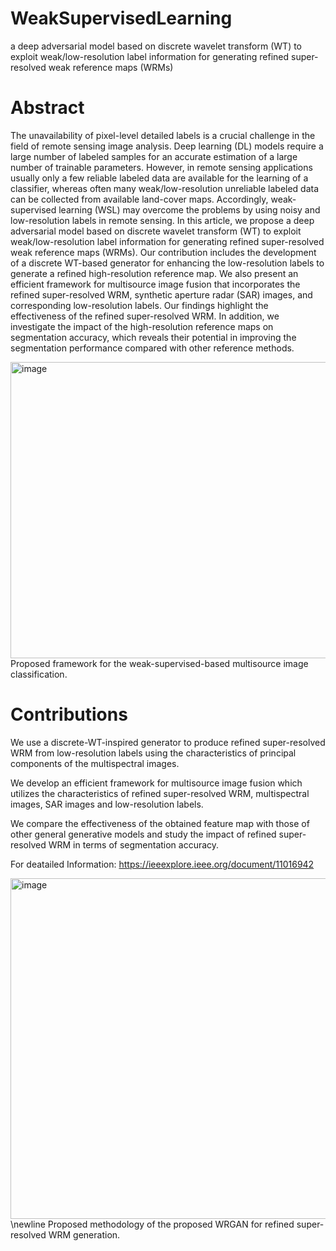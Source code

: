 # WeakSupervisedLearning
a deep adversarial model based on discrete wavelet transform (WT) to exploit weak/low-resolution label information for generating refined super-resolved weak reference maps (WRMs)

# Abstract
The unavailability of pixel-level detailed labels is a crucial challenge in the field of remote sensing image analysis. Deep learning (DL) models require a large number of labeled samples for an accurate estimation of a large number of trainable parameters. However, in remote sensing applications usually only a few reliable labeled data are available for the learning of a classifier, whereas often many weak/low-resolution unreliable labeled data can be collected from available land-cover maps. Accordingly, weak-supervised learning (WSL) may overcome the problems by using noisy and low-resolution labels in remote sensing. In this article, we propose a deep adversarial model based on discrete wavelet transform (WT) to exploit weak/low-resolution label information for generating refined super-resolved weak reference maps (WRMs). Our contribution includes the development of a discrete WT-based generator for enhancing the low-resolution labels to generate a refined high-resolution reference map. We also present an efficient framework for multisource image fusion that incorporates the refined super-resolved WRM, synthetic aperture radar (SAR) images, and corresponding low-resolution labels. Our findings highlight the effectiveness of the refined super-resolved WRM. In addition, we investigate the impact of the high-resolution reference maps on segmentation accuracy, which reveals their potential in improving the segmentation performance compared with other reference methods.

<img width="820" height="474" alt="image" src="https://github.com/user-attachments/assets/3b80f732-39e9-48a1-b41b-e6b656e9b192" />
Proposed framework for the weak-supervised-based multisource image classification.

# Contributions
We use a discrete-WT-inspired generator to produce refined super-resolved WRM from low-resolution labels using the characteristics of principal components of the multispectral images.

We develop an efficient framework for multisource image fusion which utilizes the characteristics of refined super-resolved WRM, multispectral images, SAR images and low-resolution labels.

We compare the effectiveness of the obtained feature map with those of other general generative models and study the impact of refined super-resolved WRM in terms of segmentation accuracy.

For deatailed Information: https://ieeexplore.ieee.org/document/11016942

<img width="820" height="545" alt="image" src="https://github.com/user-attachments/assets/776a2749-4fbc-4b82-96b5-be28a699ce0e" />
\newline Proposed methodology of the proposed WRGAN for refined super-resolved WRM generation.
